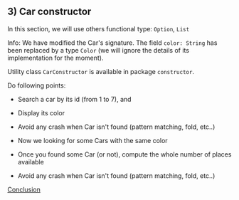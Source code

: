 ## 3) Car constructor

In this section, we will use others functional type: `Option`, `List`

Info: We have modified the Car's signature. The field `color: String` has been replaced by a type `Color` (we will ignore the details of its implementation for the moment).

Utility class `CarConstructor` is available in package `constructor`.

Do following points:

 - Search a car by its id (from 1 to 7), and
 - Display its color
 - Avoid any crash when Car isn't found (pattern matching, fold, etc..)

 - Now we looking for some Cars with the same color
 - Once you found some Car (or not), compute the whole number of places available
 - Avoid any crash when Car isn't found (pattern matching, fold, etc..)

[Conclusion](../../../../../../../../README.md)
